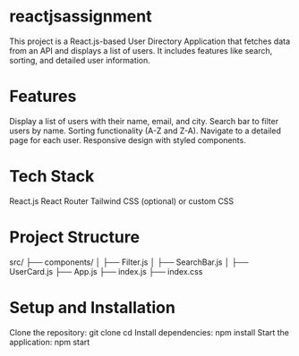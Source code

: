 # reactjsassignment
This project is a React.js-based User Directory Application that fetches data from an API and displays a list of users. It includes features like search, sorting, and detailed user information.

# Features

Display a list of users with their name, email, and city.
Search bar to filter users by name.
Sorting functionality (A-Z and Z-A).
Navigate to a detailed page for each user.
Responsive design with styled components.

# Tech Stack
React.js
React Router
Tailwind CSS (optional) or custom CSS

# Project Structure
src/
├── components/
│   ├── Filter.js
│   ├── SearchBar.js
│   ├── UserCard.js
├── App.js
├── index.js
├── index.css

# Setup and Installation

Clone the repository:
git clone <repository-url>
cd <repository-folder>
Install dependencies:
npm install
Start the application:
npm start
